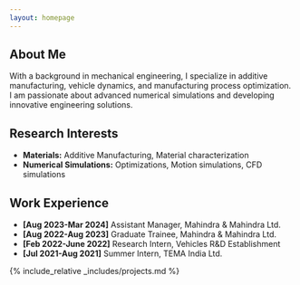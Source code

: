 ```yaml
---
layout: homepage
---
```


## About Me

With a background in mechanical engineering, I specialize in additive manufacturing, vehicle dynamics, and manufacturing process optimization. I am passionate about advanced numerical simulations and developing innovative engineering solutions.

## Research Interests

- **Materials:** Additive Manufacturing, Material characterization 
- **Numerical Simulations:** Optimizations, Motion simulations, CFD simulations

## Work Experience

- **[Aug 2023-Mar 2024]** Assistant Manager, Mahindra & Mahindra Ltd.
- **[Aug 2022-Aug 2023]** Graduate Trainee, Mahindra & Mahindra Ltd.
- **[Feb 2022-June 2022]** Research Intern, Vehicles R&D Establishment
- **[Jul 2021-Aug 2021]** Summer Intern, TEMA India Ltd.

<!--{% include_relative _includes/publications.md %}-->
 {% include_relative _includes/projects.md %} 
<!--{% include_relative _includes/services.md %} -->



